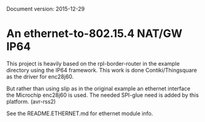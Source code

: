 Document version: 2015-12-29

An ethernet-to-802.15.4 NAT/GW IP64
===================================

This project is heavily based on the rpl-border-router in the example directory
using the IP64 framework. This work is done Contiki/Thingsquare as the driver 
for enc28j60.

But rather than using slip as in the original example an ethernet interface 
the Microchip enc28j60 is used. The needed SPI-glue need is added by this 
platform. (avr-rss2)


See the README.ETHERNET.md for ethernet module info.



